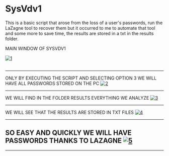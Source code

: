 # SysVdv1
 This is a basic script that arose from the loss of a user's passwords, run the LaZagne tool to recover them but it occurred to me to automate that tool and some more to save time, the results are stored in a txt in the results folder.
 
 <p2>MAIN WINDOW OF SYSVDV1</p2>

<a href="https://ibb.co/je2rPm"><img src="https://preview.ibb.co/bBV0H6/1.png" alt="1" border="0"></a><br /><a target='_blank' href='https://es.imgbb.com/'></a><br />

------------------------------------------------------------------------------------------

ONLY BY EXECUTING THE SCRIPT AND SELECTING OPTION 3 WE WILL HAVE ALL PASSWORDS STORED ON THE PC
<a href="https://ibb.co/mS4rqR"><img src="https://preview.ibb.co/eFyvH6/2.png" alt="2" border="0"></a>

------------------------------------------------------------------------------------------

WE WILL FIND IN THE FOLDER RESULTS EVERYTHING WE ANALYZE
<a href="https://imgbb.com/"><img src="https://image.ibb.co/dg8HVR/3.png" alt="3" border="0"></a>

------------------------------------------------------------------------------------------

WE WILL SEE THAT THE RESULTS ARE STORED IN TXT FILES
<a href="https://ibb.co/hPcNx6"><img src="https://preview.ibb.co/csqxVR/4.png" alt="4" border="0"></a>

------------------------------------------------------------------------------------------

SO EASY AND QUICKLY WE WILL HAVE PASSWORDS THANKS TO LAZAGNE
<a href="https://imgbb.com/"><img src="https://image.ibb.co/cL5sx6/5.png" alt="5" border="0"></a>
------------------------------------------------------------------------------------------


------------------------------------------------------------------------------------------
